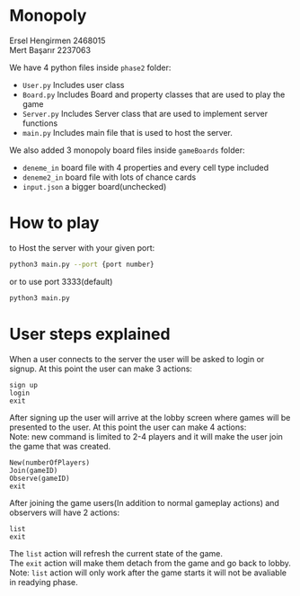 # Monopoly
Ersel Hengirmen 2468015  
Mert Başarır 2237063  

We have 4 python files inside `phase2` folder:  
* `User.py` Includes user class
* `Board.py` Includes Board and property classes that are used to play the game
* `Server.py` Includes Server class that are used to implement server functions
* `main.py` Includes main file that is used to host the server.

We also added 3 monopoly board files inside `gameBoards` folder:
* `deneme_in` board file with 4 properties and every cell type included 
* `deneme2_in` board file with lots of chance cards
* `input.json` a bigger board(unchecked)

# How to play
to Host the server with your given port:
```bash
python3 main.py --port {port number}
```
or to use port 3333(default)
```bash
python3 main.py
```


# User steps explained
When a user connects to the server the user will be asked to login or signup.
At this point the user can make 3 actions:
```angular2html
sign up
login
exit
```
After signing up the user will arrive at the lobby screen where games will be presented to the user.
At this point the user can make 4 actions:  
Note: new command is limited to 2-4 players and it will make the user join the game that was created.
```angular2html
New(numberOfPlayers)
Join(gameID)
Observe(gameID)
exit
```
After joining the game users(In addition to normal gameplay actions) and observers will have 2 actions:
```angular2html
list
exit
```
The `list` action will refresh the current state of the game.  
The `exit` action will make them detach from the game and go back to lobby.  
Note: `list` action will only work after the game starts it will not be avaliable in readying phase.